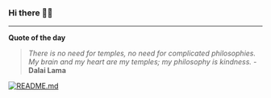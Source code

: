 ### Hi there 👋🏻


---

**Quote of the day**

> *There is no need for temples, no need for complicated philosophies. My brain and my heart are my temples; my philosophy is kindness.* - **Dalai Lama** 

[![README.md](https://github.com/marcolovazzano/marcolovazzano/actions/workflows/readme.yml/badge.svg?branch=main)](https://github.com/marcolovazzano/marcolovazzano/actions/workflows/readme.yml)
